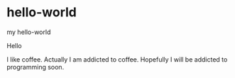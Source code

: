 # hello-world
my hello-world

Hello

I like coffee. Actually I am addicted to coffee.
Hopefully I will be addicted to programming soon.
